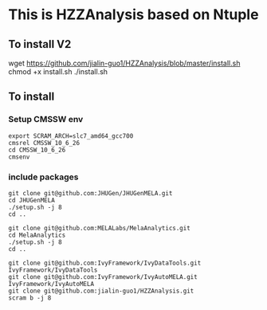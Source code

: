 # This is HZZAnalysis based on Ntuple

## To install V2
wget https://github.com/jialin-guo1/HZZAnalysis/blob/master/install.sh
chmod +x install.sh
./install.sh

## To install
### Setup CMSSW env
```shell
export SCRAM_ARCH=slc7_amd64_gcc700
cmsrel CMSSW_10_6_26
cd CMSSW_10_6_26
cmsenv
```
### include packages
```shell
git clone git@github.com:JHUGen/JHUGenMELA.git
cd JHUGenMELA
./setup.sh -j 8
cd ..

git clone git@github.com:MELALabs/MelaAnalytics.git
cd MelaAnalytics
./setup.sh -j 8
cd ..

git clone git@github.com:IvyFramework/IvyDataTools.git IvyFramework/IvyDataTools
git clone git@github.com:IvyFramework/IvyAutoMELA.git IvyFramework/IvyAutoMELA
git clone git@github.com:jialin-guo1/HZZAnalysis.git
scram b -j 8 
